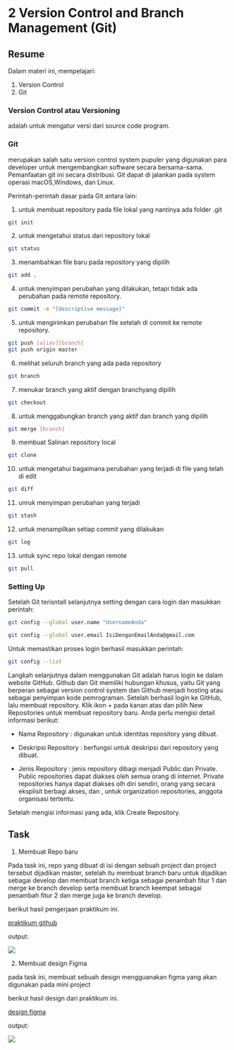 # 2 Version Control and Branch Management (Git)
## Resume
Dalam materi ini, mempelajari:
1. Version Control
2. Git

### Version Control atau Versioning
adalah untuk mengatur versi dari source code program. 

### Git 
merupakan salah satu version control system pupuler yang digunakan para developer untuk mengembangkan software secara bersama-sama. Pemanfaatan git ini secara distribusi. Git dapat di jalankan pada system operasi macOS,Windows, dan Linux.

Perintah-perintah dasar pada Git antara lain:
1.	untuk membuat repository pada file lokal yang nantinya ada folder .git
```bash
git init
```
2.	 untuk mengetahui status dari repository lokal
```bash
git status 
```
3.	menambahkan file baru pada repository yang dipilih
```bash
git add .
```
4.	untuk menyimpan perubahan yang dilakukan, tetapi tidak ada perubahan pada remote repository.
```bash
git commit -m "[descriptive message]"
```
5. untuk mengirimkan perubahan file setelah di commit ke remote repository.
```bash
git push [alias][branch]
git push origin master
```
6. melihat seluruh branch yang ada pada repository
```bash
git branch
```
7.	menukar branch yang aktif dengan branchyang dipilih
```bash
git checkout 
```
8. untuk menggabungkan branch yang aktif dan branch yang dipilih
```bash
git merge [branch]
```
9. membuat Salinan repository local
```bash
git clone
```
10.	 untuk mengetahui bagaimana perubahan yang terjadi di file yang telah di edit
```bash
git diff
```
11.	unruk menyimpan perubahan yang terjadi
```bash
git stash
```
12.	 untuk menampilkan setiap commit yang dilakukan
```bash
git log
```
13. untuk sync repo lokal dengan remote
```bash
git pull
```

### Setting Up
Setelah Git terisntall selanjutnya setting dengan cara login dan masukkan perintah:
```bash
git config --global user.name "UsernameAnda" 

```
```bash
git config --global user.email IsiDenganEmailAnda@gmail.com
```

Untuk memastikan proses login berhasil masukkan perintah:
```bash
git config --list
```

Langkah selanjutnya dalam menggunakan Git adalah harus login ke dalam website GitHub. Github dan Git memiliki hubungan khusus, yaitu Git yang berperan sebagai version control system dan Github menjadi hosting atau sebagai penyimpan kode pemrograman. Setelah berhasil login ke GitHub, lalu membuat repository. Klik ikon + pada kanan atas dan pilih New Repositories untuk membuat repository baru. Anda perlu mengisi detail informasi berikut:

- Nama Repository : digunakan untuk identitas repository yang dibuat.

- Deskripsi Repository : berfungsi untuk deskripsi dari repository yang dibuat.

- Jenis Repository   : jenis repository dibagi menjadi Public dan Private. Public repositories dapat diakses oleh semua orang di internet. Private repositories hanya dapat diakses olh diri sendiri, orang yang secara eksplisit berbagi akses, dan , untuk organization repositories, anggota organisasi tertentu.

 Setelah mengisi informasi yang ada, klik Create Repository. 

## Task
1. Membuat Repo baru

Pada task ini, repo yang dibuat di isi dengan sebuah project dan project tersebut dijadikan master, setelah itu membuat branch baru untuk dijadikan sebagai develop dan membuat branch ketiga sebagai penambah fitur 1 dan merge ke branch develop serta membuat branch keempat sebagai penambah fitur 2 dan merge juga ke branch develop.

berikut hasil pengerjaan praktikum ini.

[praktikum github](https://github.com/saviraauliyaardana/Praktikum-Git.git)

output:

![](https://drive.google.com/uc?export=view&id=13RnBLG2J8prnCevZ5_7teOxyTH2ZQLLi)

2. Membuat design Figma

pada task ini, membuat sebuah design mengguanakan figma yang akan digunakan pada mini project 

berikut hasil design dari praktikum ini.

[design figma](https://www.figma.com/file/ISyKO45NR0d0u0KN4lav9K/Untitled?node-id=0%3A1)

output:

![](https://drive.google.com/uc?export=view&id=1PP6sziOtH31FwWXwjMmX-O8oXkebnpXl)



